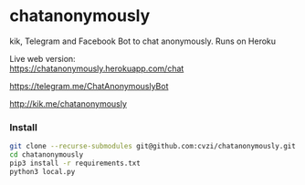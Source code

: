 # chatanonymously
kik, Telegram and Facebook Bot to chat anonymously. Runs on Heroku  

Live web version:  
https://chatanonymously.herokuapp.com/chat  


https://telegram.me/ChatAnonymouslyBot  


http://kik.me/chatanonymously  


### Install
```sh
git clone --recurse-submodules git@github.com:cvzi/chatanonymously.git
cd chatanonymously
pip3 install -r requirements.txt
python3 local.py
```
